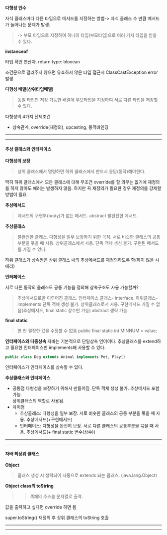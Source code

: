 
**다형성 인수**

자식 클래스마다 다른 타입으로 메서드를 지정하는 방법-> 자식 클래스 수 만큼 메서드가 늘어나는 문제가 발생.

> -> 부모 타입으로 지정하여 하나의 타입(부모타입)으로 여러 가지 타입을 받을 수 있다.

**instanceof**

타입 확인 연산자. return type: blooean

조건문으로 걸러주지 않으면 유효하지 않은 타입 접근시 ClassCastException error 발생


**다형성 배열(상위타입배열)**
> 동일 타입만 저장 가능한 배열에 부모타입을 지정하여 서로 다른 타입을 저장할 수 있다.

다형성의 4가지 전제조건
- 상속관계, override(재정의), upcasting, 동적바인딩

---
---

#### 추상 클래스와 인터페이스

**다형성의 보장**
> 상위 클래스에서 명령하면 하위 클래스에서 반드시 응답(동작)해야한다.

딱히 하위 클래스에서 모든 클래스에 대해 무조건 override를 할 의무는 없기에 재정의를 하지 않아도 에러는 발생하지 않음. 하지만 꼭 재정의가 필요한 경우 재정의를 강제할 방법이 필요.

**추상메서드**
> 메서드의 구현부(body)가 없는 메서드. abstract
> 불완전한 메서드.

**추상클래스**
> 불완전한 클래스. 
> 다형성을 일부 보장하기 위한 목적. 서로 비슷한 클래스의 공통부분을 묶을 때 사용.
> 상위클래스에서 사용. 단독 객체 생성 불가. 
> 구현된 메서드를 가질 수 있다.

하위 클래스가 상속받은 상위 클래스 내의 추상메서드를 재정의하도록 함(하지 않을 시 에러)


**인터페이스**

서로 다른 동작의 클래스도 공통 기능을 정의해 상속구조도 사용 가능할까?

> 추상메서드로만 이루어진 클래스. 
> 인터페이스 클래스- interface. 하위클래스-implements
> 단독 객체 생성 불가. 상위클래스로서 사용. 구현메서드 가질 수 없음(추상메서드, final static 상수만 가능)
> abstract 생략 가능.

**final static**
> 한 번 결정한 값을 수정할 수 없음
public final static int MINNUM = value;

**인터페이스와 다중상속**
자바는 기본적으로 단일상속 언어이다.
추상클래스를 extend하고 필요한 인터페이스만 implements해 사용할 수 있다.

```java
public class Dog extends Animal implements Pet, Play{}
```

인터페이스가 인터페이스를 상속할 수 있다.


**추상클래스와 인터페이스**
- 공통점 
    다형성을 보장하기 위해서 만들어짐. 
    단독 객체 생성 불가. 
    추상메서드 포함 가능.   
    상위클래스의 역할로 사용됨.
- 차이점
    - 추상클래스: 다형성을 일부 보장. 서로 비슷한 클래스의 공통 부분을 묶을 때 사용. 추상메서드(+구현메서드)
    - 인터페이스: 다형성을 완전히 보장. 서로 다른 클래스의 공통부분을 묶을 때 사용. 추상메서드(+ final static 변수(상수))

---
---

#### 자바 최상위 클래스

**Object**
> 클래스 생성 시 생략되어 자동으로 extends 되는 클래스.
> (java.lang.Object)

**Object class의 toString**
>> 객체의 주소를 문자열로 출력.

값을 출력하고 싶다면 override 하면 됨

super.toString()
재정의 후 상위 클래스의 toString 호출



---
---
